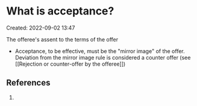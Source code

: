 # What is acceptance?
Created: 2022-09-02 13:47

The offeree's assent to the terms of the offer

- Acceptance, to be effective, must be the "mirror image" of the offer. Deviation from the mirror image rule is  considered a counter offer (see [[Rejection or counter-offer by the offeree]])

## References

1. 